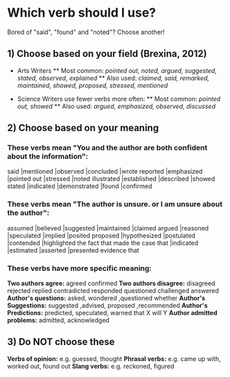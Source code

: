 
# Which verb should I use?
Bored of "said", "found" and "noted"? Choose another!
## 1) Choose based on your field (Brexina, 2012)
* Arts Writers
** Most common: _pointed out, noted, argued, suggested, stated, observed, explained_
** Also used: _claimed, said, remarked, maintained, showed, proposed, stressed, mentioned_

* Science Writers use fewer verbs more often:
** Most common:  _pointed out, showed_
** Also used:    _argued, emphasized, observed, discussed_

## 2) Choose based on your meaning
### These verbs mean "You and the author are both confident about the information":
said            |mentioned      |observed       |concluded  |wrote
reported        |emphasized         |pointed out        |stressed   |noted
illustrated     |established        |described      |showed
stated          |indicated      |demonstrated   |found      |confirmed

### These verbs mean "The author is unsure. or I am unsure about the author":
assumed                 |believed       |suggested      |maintained |claimed
argued                  |reasoned       |speculated     |implied    |posited
proposed                |hypothesized   |postulated     |contended  |highlighted the fact that
made the case that      |indicated      |estimated      |asserted   |presented evidence that

### These verbs have more specific meaning:
__Two authors agree:__     agreed   confirmed
__Two authors disagree:__    disagreed  rejected    replied     contradicted
                                responded   questioned  challenged  answered
__Author's questions:__     asked, wondered ,questioned whether
__Author's Suggestions:__   suggested ,advised, proposed ,recommended
__Author's Predictions:__   predicted, speculated, warned that X will Y
__Author admitted problems:__    admitted, acknowledged

## 3) Do NOT choose these
__Verbs of opinion:__  e.g. guessed, thought
__Phrasal verbs:__      e.g. came up with, worked out, found out
__Slang verbs:__        e.g. reckoned, figured
